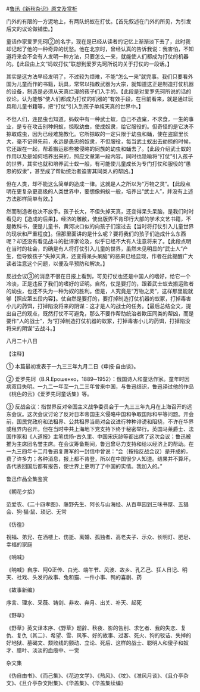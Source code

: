 #[鲁迅《新秋杂识》原文及赏析](https://www.vrrw.net/wx/8173.html)

门外的有限的一方泥地上，有两队蚂蚁在打仗。【首先叙述在门外的所见，为引发后文的议论做铺垫。】

童话作家爱罗先珂②的名字，现在是已经从读者的记忆上渐渐淡下去了，此时我却记起了他的一种奇异的忧愁。他在北京时，曾经认真的告诉我说：我害怕，不知道将来会不会有人发明一种方法，只要怎么一来，就能使人们都成为打仗的机器的。【此段由上文“蚂蚁打仗”联想到爱罗先珂所说的关于打仗的一段话。】

其实是这方法早经发明了，不过较为烦难，不能“怎么一来”就完事。我们只要看外国为儿童而作的书籍，玩具，常常以指教武器为大宗，就知道这正是制造打仗机器的设备，制造是必须从天真烂漫的孩子们入手的。【此段是对爱罗先珂所说的话的议论，认为能够“使人们都成为打仗的机器的”有效手段，在目前看来，就是通过玩具和儿童书籍等，把“打仗”引入到孩子单纯天真的世界中。】



不但人们，连昆虫也知道。蚂蚁中有一种武士蚁，自己不造窠，不求食，一生的事业，是专在攻击别种蚂蚁，掠取幼虫，使成奴隶，给它服役的。但奇怪的是它决不掠取成虫，因为已经难施教化。它所掠取的一定只限于幼虫和蛹，使在盗窟里长大，毫不记得先前，永远是愚忠的奴隶，不但服役，每当武士蚁出去劫掠的时候，它还跟在一起，帮着搬运那些被侵略的同族的幼虫和蛹去了。【此段介绍武士蚁的作用以及是如何培养出来的，照应文章第一段内容。同时也隐喻将“打仗”引入孩子的世界，其实也就和培养武士蚁一般，有可能使儿童成长为专门打仗和服役的“愚忠的奴隶”，甚至成了帮助统治者迫害其同类人的帮凶。】

但在人类，却不能这么简单的造成一律。这就是人之所以为“万物之灵”。【此段点明在更复杂更高级的人类世界中，要想像蚂蚁一般，培养出“武士人”，并没有上述方法那样简单有效。】

然而制造者也决不放手。孩子长大，不但失掉天真，还变得呆头呆脑，是我们时时看见的【造成的后果】。经济的雕敝，使出版界不肯印行大部的学术文艺书籍，不是教科书，便是儿童书，黄河决口似的向孩子们滚过去【当时将打仗引入儿童世界的现状和严重程度】。但那里面讲的是什么呢？要将我们的孩子们造成什么东西呢？却还没有看见战斗的批评家论及，似乎已经不大有人注意将来了。【此段点明在当时的社会，的确是有人将打仗引入儿童的世界，虽然未见明显的“武士人”产生，但导致孩子“失掉天真，还变得呆头呆脑”的恶果已经显现，作者在此提醒广大读者注意这个问题，以便及早预防和解决。】

反战会议③的消息不很在日报上看到，可见打仗也还是中国人的嗜好，给它一个冷淡，正是违反了我们的嗜好的证明。自然，仗是要打的，跟着武士蚁去搬运败者的幼虫，也还不失为一种为奴的胜利。但是，人究竟是“万物之灵”，这样那里能就够【照应第五段内容】。仗自然是要打的，要打掉制造打仗机器的蚁冢，打掉毒害小儿的药饵，打掉陷没将来的阴谋：这才是人的战士的任务。【最后总结全文，提出自己的观点，既然打仗不可避免，那么不要作帮助统治者欺压同类的帮凶，而是要作“人的战士”，为“打掉制造打仗机器的蚁冢，打掉毒害小儿的药饵，打掉陷没将来的阴谋”去战斗。】

八月二十八日





【注释】

① 本篇最初发表于一九三三年九月二日《申报·自由谈》。

② 爱罗先珂（В.Я.Ерошенко，1889─1952）：俄国诗人和童话作家。童年时因病双目失明。一九二一年至一九二三年曾来中国，与鲁迅结识，鲁迅译过他的作品《桃色的云》《爱罗先珂童话集》等。

③ 反战会议：指世界反对帝国主义战争委员会于一九三三年九月在上海召开的远东会议。这次会议讨论了反对日本帝国主义侵略中国和争取国际和平等问题。开会前，国民党政府和法租界、公共租界当局对会议进行种种诽谤和阻挠，不许在华界或租界内召开。但在当时中共上海地下党支持下终于秘密举行。英国马莱爵士、法国作家和《人道报》主笔伐扬-古久里、中国宋庆龄等都出席了这次会议；鲁迅被推为主席团名誉主席。在会议筹备期间，鲁迅曾尽力支持和给以经济上的帮助。在一九三四年十二月鲁迅复萧军的一封信中曾说：“会（按指反战会议）是开成的，费了许多力；各种消息，报上都不肯登，所以在中国很少人知道。结果并不算坏，各代表回国后都有报告，使世界上更明了了中国的实情。我加入的。”

鲁迅作品全集鉴赏

《朝花夕拾》

范爱农、《二十四孝图》、藤野先生、阿长与山海经、从百草园到三味书屋、五猖会、狗·猫·鼠、琐记、无常

《仿徨》

祝福、弟兄、在酒楼上、伤逝、离婚、孤独者、高老夫子、示众、长明灯、肥皂、幸福的家庭

《呐喊》

《呐喊》自序、阿Q正传、白光、端午节、风波、故乡、孔乙己、狂人日记、明天、社戏、头发的故事、兔和猫、一件小事、鸭的喜剧、药

《故事新编》

序言、理水、采薇、铸剑、非攻、奔月、出关、补天、起死

《野草》

《野草》英文译本序、《野草》题辞、秋夜、影的告别、求乞者、我的失恋、复仇、复仇〔其二〕、希望、雪、风筝、好的故事、过客、死火、狗的驳诘、失掉的好地狱、墓碣文、颓败线的颤动、立论、死后、这样的战士、聪明人和傻子和奴才、腊叶、淡淡的血痕中、一觉

杂文集

《伪自由书》、《而己集》、《花边文学》、《热风》、《坟》、《准风月谈》、《且介亭杂文》、《且介亭杂文附集》、《华盖集》、《华盖集续编》

